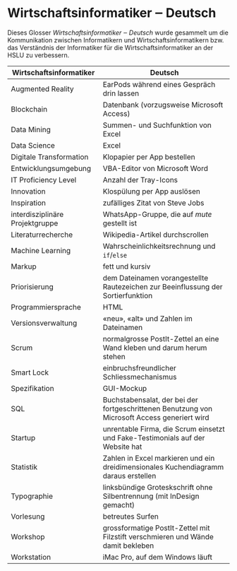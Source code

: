 # Wirtschaftsinformatiker ‒ Deutsch

Dieses Glosser _Wirtschaftsinformatiker ‒ Deutsch_ wurde gesammelt um die
Kommunikation zwischen Informatikern und Wirtschaftsinformatikern bzw. das
Verständnis der Informatiker für die Wirtschaftsinformatiker an der HSLU zu
verbessern.

| Wirtschaftsinformatiker         | Deutsch                                                                                      |
|---------------------------------|----------------------------------------------------------------------------------------------|
| Augmented Reality               | EarPods während eines Gespräch drin lassen                                                   |
| Blockchain                      | Datenbank (vorzugsweise Microsoft Access)                                                    |
| Data Mining                     | Summen- und Suchfunktion von Excel                                                           |
| Data Science                    | Excel                                                                                        |
| Digitale Transformation         | Klopapier per App bestellen                                                                  |
| Entwicklungsumgebung            | VBA-Editor von Microsoft Word                                                                |
| IT Proficiency Level            | Anzahl der Tray-Icons                                                                        |
| Innovation                      | Klospülung per App auslösen                                                                  |
| Inspiration                     | zufälliges Zitat von Steve Jobs                                                              |
| interdisziplinäre Projektgruppe | WhatsApp-Gruppe, die auf _mute_ gestellt ist                                                 |
| Literaturrecherche              | Wikipedia-Artikel durchscrollen                                                              |
| Machine Learning                | Wahrscheinlichkeitsrechnung und `if`/`else`                                                  |
| Markup                          | fett und kursiv                                                                              |
| Priorisierung                   | dem Dateinamen vorangestellte Rautezeichen zur Beeinflussung der Sortierfunktion             |
| Programmiersprache              | HTML                                                                                         |
| Versionsverwaltung              | «neu», «alt» und Zahlen im Dateinamen                                                        |
| Scrum                           | normalgrosse PostIt-Zettel an eine Wand kleben und darum herum stehen                        |
| Smart Lock                      | einbruchsfreundlicher Schliessmechanismus                                                    |
| Spezifikation                   | GUI-Mockup                                                                                   |
| SQL                             | Buchstabensalat, der bei der fortgeschrittenen Benutzung von Microsoft Access generiert wird |
| Startup                         | unrentable Firma, die Scrum einsetzt und Fake-Testimonials auf der Website hat               |
| Statistik                       | Zahlen in Excel markieren und ein dreidimensionales Kuchendiagramm daraus erstellen          |
| Typographie                     | linksbündige Groteskschrift ohne Silbentrennung (mit InDesign gemacht)                       |
| Vorlesung                       | betreutes Surfen                                                                             |
| Workshop                        | grossformatige PostIt-Zettel mit Filzstift verschmieren und Wände damit bekleben             |
| Workstation                     | iMac Pro, auf dem Windows läuft                                                              |
